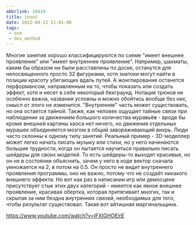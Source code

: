 ```yaml
---
abbrlink: 10414
title: inout
date: 2012-04-12 21:01:00
tags:
 - asm
 - dev_method
---
```

Многие занятия хорошо классифицируются по схеме "имеет внешнее проявление" или "имеет внутреннее проявление". Например, шахматы, каким бы образом ни были расставлены по доске, останутся для непосвященного просто 32 фигурками, хотя знатоки могут найти в позиции красоту убегающих вдаль путей. А жонглирование останется перформансом, направленным на то, чтобы показать или создать эффект, хотя и несет в себе некоторый бекграунд. Нотация трюков не особенно важна, названия условны и можно обойтись вообще без них, смысл от этого не изменится. "Внутренняя" часть может существовать, но она остается тайной. Также, как человек ощущает тайные связи при наблюдении за движением большого количества муравьёв - вроде бы кроме внешней картины хаоса нет ничего, но движения отдельных мурашек объединяется мозгом в общий завораживающий вихрь. Люди часто склонны к одному типу занятий. Реальный пример - 3D-моделлер может легко начать писать музыку или стихи, но у него начинаются большие трудности, когда он пытается научиться правильно писать шейдеры для своих моделей. То есть шейдеры-то выходят красивые, но он не в состоянии объяснить, зачем у него в коде вектор сначала умножается на 2, в потом на 0.5. Он просто не видит внутреннего проявления программы, оно не важно, потому что не создаёт никакого внешнего эффекта. Но вот как раз в написании игр или демосцене присутствует стык этих двух категорий - имеется как явное внешнее проявление, красивая обертка, которая притягивает многих, так и скрытая за ним бездна внутренних связей, необходимых для того, чтобы результат существовал. Такая вот айтишная маргинальщина.

https://www.youtube.com/watch?v=IFXIGHOElrE